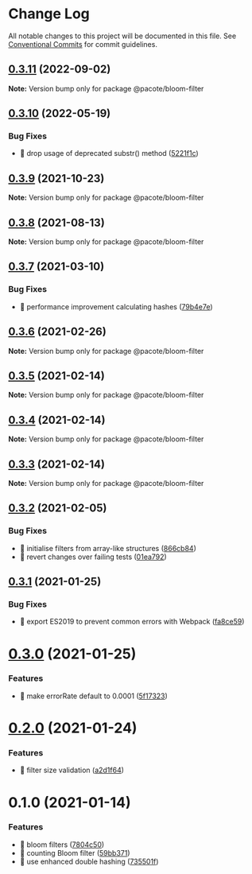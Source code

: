 # Change Log

All notable changes to this project will be documented in this file.
See [Conventional Commits](https://conventionalcommits.org) for commit guidelines.

## [0.3.11](https://github.com/PacoteJS/pacote/compare/@pacote/bloom-filter@0.3.10...@pacote/bloom-filter@0.3.11) (2022-09-02)

**Note:** Version bump only for package @pacote/bloom-filter





## [0.3.10](https://github.com/PacoteJS/pacote/compare/@pacote/bloom-filter@0.3.9...@pacote/bloom-filter@0.3.10) (2022-05-19)


### Bug Fixes

* 🐛 drop usage of deprecated substr() method ([5221f1c](https://github.com/PacoteJS/pacote/commit/5221f1c4406cb9e208812edc4ad88bd60b1c5ab5))





## [0.3.9](https://github.com/PacoteJS/pacote/compare/@pacote/bloom-filter@0.3.8...@pacote/bloom-filter@0.3.9) (2021-10-23)

**Note:** Version bump only for package @pacote/bloom-filter





## [0.3.8](https://github.com/PacoteJS/pacote/compare/@pacote/bloom-filter@0.3.7...@pacote/bloom-filter@0.3.8) (2021-08-13)

**Note:** Version bump only for package @pacote/bloom-filter





## [0.3.7](https://github.com/PacoteJS/pacote/compare/@pacote/bloom-filter@0.3.6...@pacote/bloom-filter@0.3.7) (2021-03-10)

### Bug Fixes

- 🐛 performance improvement calculating hashes ([79b4e7e](https://github.com/PacoteJS/pacote/commit/79b4e7edd86425442b0a099d0cfeae8af2ac4a07))

## [0.3.6](https://github.com/PacoteJS/pacote/compare/@pacote/bloom-filter@0.3.5...@pacote/bloom-filter@0.3.6) (2021-02-26)

**Note:** Version bump only for package @pacote/bloom-filter

## [0.3.5](https://github.com/PacoteJS/pacote/compare/@pacote/bloom-filter@0.3.4...@pacote/bloom-filter@0.3.5) (2021-02-14)

**Note:** Version bump only for package @pacote/bloom-filter

## [0.3.4](https://github.com/PacoteJS/pacote/compare/@pacote/bloom-filter@0.3.3...@pacote/bloom-filter@0.3.4) (2021-02-14)

**Note:** Version bump only for package @pacote/bloom-filter

## [0.3.3](https://github.com/PacoteJS/pacote/compare/@pacote/bloom-filter@0.3.2...@pacote/bloom-filter@0.3.3) (2021-02-14)

**Note:** Version bump only for package @pacote/bloom-filter

## [0.3.2](https://github.com/PacoteJS/pacote/compare/@pacote/bloom-filter@0.3.1...@pacote/bloom-filter@0.3.2) (2021-02-05)

### Bug Fixes

- 🐛 initialise filters from array-like structures ([866cb84](https://github.com/PacoteJS/pacote/commit/866cb84d75f99adab4d775f82dee74083b390007))
- 🐛 revert changes over failing tests ([01ea792](https://github.com/PacoteJS/pacote/commit/01ea7924e9bf69ea98d83f33de65b5d5dd9596df))

## [0.3.1](https://github.com/PacoteJS/pacote/compare/@pacote/bloom-filter@0.3.0...@pacote/bloom-filter@0.3.1) (2021-01-25)

### Bug Fixes

- 🐛 export ES2019 to prevent common errors with Webpack ([fa8ce59](https://github.com/PacoteJS/pacote/commit/fa8ce59f925e1c888f9727291612490b30dd5842))

# [0.3.0](https://github.com/PacoteJS/pacote/compare/@pacote/bloom-filter@0.2.0...@pacote/bloom-filter@0.3.0) (2021-01-25)

### Features

- 🎸 make errorRate default to 0.0001 ([5f17323](https://github.com/PacoteJS/pacote/commit/5f17323d7da4661be58426072f0f628292e1b77b))

# [0.2.0](https://github.com/PacoteJS/pacote/compare/@pacote/bloom-filter@0.1.0...@pacote/bloom-filter@0.2.0) (2021-01-24)

### Features

- 🎸 filter size validation ([a2d1f64](https://github.com/PacoteJS/pacote/commit/a2d1f6417cce7349e897adc3b0e89e0875c7bc7b))

# 0.1.0 (2021-01-14)

### Features

- 🎸 bloom filters ([7804c50](https://github.com/PacoteJS/pacote/commit/7804c5091746a5c4de8f3a08d03ce91fe64ad40b))
- 🎸 counting Bloom filter ([59bb371](https://github.com/PacoteJS/pacote/commit/59bb3716486fca1c6ba9c71bd55ff1806421e25c))
- 🎸 use enhanced double hashing ([735501f](https://github.com/PacoteJS/pacote/commit/735501fbdd7cec77a9162a959885124497dafdd7))
